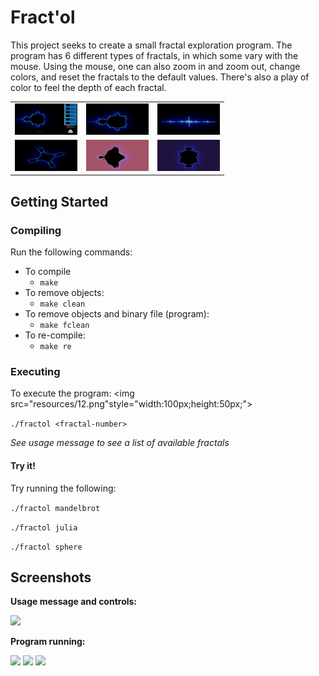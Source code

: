 
# Fract'ol

This project seeks to create a small fractal exploration program.
The program has 6 different types of fractals, in which some vary with the
mouse. Using the mouse, one can also zoom in and zoom out, change colors, and
reset the fractals to the default values. There's also a play of color to feel
the depth of each fractal.

<table style="width:100%">
  <tr>
    <td><img src="resources/1.png"style="width:100px;height:50px;"></td>
    <td><img src="resources/2.png"style="width:100px;height:50px;"></td>
    <td><img src="resources/3.png"style="width:100px;height:50px;"></td>
  </tr>
<tr>
    <td><img src="resources/4.png"style="width:100px;height:50px;"></td>
    <td><img src="resources/5.png"style="width:100px;height:50px;"></td>
    <td><img src="resources/6.png"style="width:100px;height:50px;"></td>
  </tr>
</table>

## Getting Started

### Compiling

Run the following commands:

* To compile
	- `make`
* To remove objects:
	- `make clean`
* To remove objects and binary file (program):
	- `make fclean`
* To re-compile:
	- `make re`

### Executing

To execute the program:
<img src="resources/12.png"style="width:100px;height:50px;">

`./fractol <fractal-number>`

*See usage message to see a list of available fractals*

#### Try it!

Try running the following:

`./fractol mandelbrot`

`./fractol julia`

`./fractol sphere`

## Screenshots

**Usage message and controls:**

<img src="resources/f.png" width="400" />

**Program running:**

<img src="resources/fr.png" width="550" />

<img src="resources/fractol-screenshot03.png" width="550" />

<img src="resources/fractol-screenshot04.png" width="550" />
